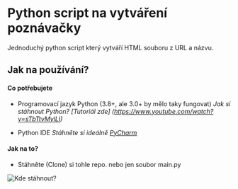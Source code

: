 # Python script na vytváření poznávačky
Jednoduchý python script který vytváří HTML souboru z URL a názvu.

## Jak na používání?
#### Co potřebujete
- Programovací jazyk Python (3.8+, ale 3.0+ by mělo taky fungovat)
*Jak si stáhnout Python? [Tutoriál zde] (https://www.youtube.com/watch?v=sTbTtvMylLI)*

- Python IDE 
*Stáhněte si ideálně [PyCharm](https://www.jetbrains.com/pycharm)*

#### Jak na to?
- Stáhněte (Clone) si tohle repo. nebo jen soubor main.py

![Kde stáhnout?](https://github.com/Kendy205/poznavackamaker/blob/images/download.jpg?raw=true)
